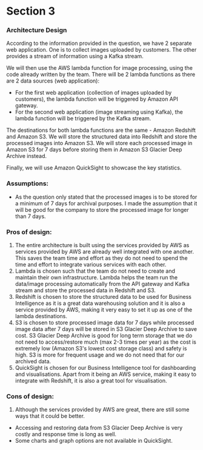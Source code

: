 # Section 3

### Architecture Design
According to the information provided in the question, we have 2 separate web application. One is to collect images uploaded by customers. The other provides a stream of information using a Kafka stream. 

We will then use the AWS lambda function for image processing, using the code already written by the team. There will be 2 lambda functions as there are 2 data sources (web application):
- For the first web application (collection of images uploaded by customers), the lambda function will be triggered by Amazon API gateway.
- For the second web application (image streaming using Kafka), the lambda function will be triggered by the Kafka stream.

The destinations for both lambda functions are the same - Amazon Redshift and Amazon S3. We will store the structured data into Redshift and store the processed images into Amazon S3. 
We will store each processed image in Amazon S3 for 7 days before storing them in Amazon S3 Glacier Deep Archive instead. 

Finally, we will use Amazon QuickSight to showcase the key statistics. 

### Assumptions:
- As the question only stated that the processed images is to be stored for a minimum of 7 days for archival purposes. I made the assumption that it will be good for the company to store the processed image for longer than 7 days. 

### Pros of design:
1. The entire architecture is built using the services provided by AWS as services provided by AWS are already well integrated with one another. This saves the team time and effort as they do not need to spend the time and effort to integrate various services with each other. 
2. Lambda is chosen such that the team do not need to create and maintain their own infrastructure. Lambda helps the team run the data/image processing automatically from the API gateway and Kafka stream and store the processed data in Redshift and S3.
3. Redshift is chosen to store the structured data to be used for Business Intelligence as it is a great data warehousing solution and it is also a service provided by AWS, making it very easy to set it up as one of the lambda destinations.
4. S3 is chosen to store processed image data for 7 days while processed image data after 7 days will be stored in S3 Glacier Deep Archive to save cost. S3 Glacier Deep Archive is good for long term storage that we do not need to access/restore much (max 2-3 times per year) as the cost is extremely low (Amazon S3's lowest cost storage class) and safety is high. S3 is more for frequent usage and we do not need that for our archived data. 
5. QuickSight is chosen for our Business Intelligence tool for dashboarding and visualisations. Apart from it being an AWS service, making it easy to integrate with Redshift, it is also a great tool for visualisation.


### Cons of design:
1. Although the services provided by AWS are great, there are still some ways that it could be better.
- Accessing and restoring data from S3 Glacier Deep Archive is very costly and response time is long as well.
- Some charts and graph options are not available in QuickSight. 

